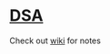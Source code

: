 # [DSA](https://github.com/notes-archive/DSA/wiki)

Check out [wiki](https://github.com/notes-archive/DSA/wiki) for notes

